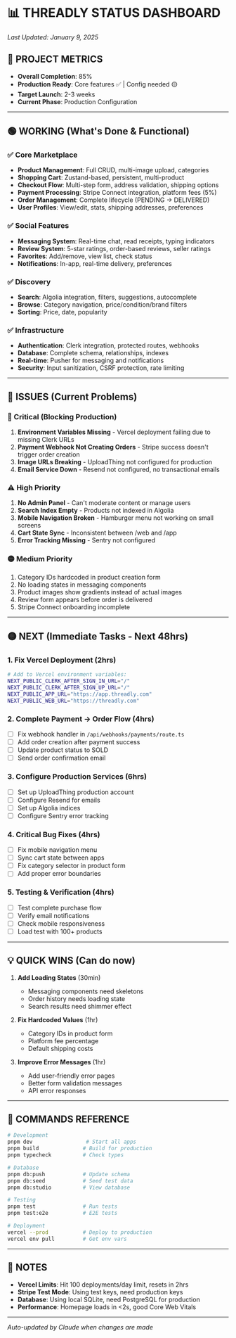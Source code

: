 # 📊 THREADLY STATUS DASHBOARD

*Last Updated: January 9, 2025*

## 🎯 PROJECT METRICS
- **Overall Completion**: 85%
- **Production Ready**: Core features ✅ | Config needed 🟡
- **Target Launch**: 2-3 weeks
- **Current Phase**: Production Configuration

---

## 🟢 WORKING (What's Done & Functional)

### ✅ Core Marketplace
- **Product Management**: Full CRUD, multi-image upload, categories
- **Shopping Cart**: Zustand-based, persistent, multi-product
- **Checkout Flow**: Multi-step form, address validation, shipping options
- **Payment Processing**: Stripe Connect integration, platform fees (5%)
- **Order Management**: Complete lifecycle (PENDING → DELIVERED)
- **User Profiles**: View/edit, stats, shipping addresses, preferences

### ✅ Social Features  
- **Messaging System**: Real-time chat, read receipts, typing indicators
- **Review System**: 5-star ratings, order-based reviews, seller ratings
- **Favorites**: Add/remove, view list, check status
- **Notifications**: In-app, real-time delivery, preferences

### ✅ Discovery
- **Search**: Algolia integration, filters, suggestions, autocomplete
- **Browse**: Category navigation, price/condition/brand filters
- **Sorting**: Price, date, popularity

### ✅ Infrastructure
- **Authentication**: Clerk integration, protected routes, webhooks
- **Database**: Complete schema, relationships, indexes
- **Real-time**: Pusher for messaging and notifications
- **Security**: Input sanitization, CSRF protection, rate limiting

---

## 🔴 ISSUES (Current Problems)

### 🚨 Critical (Blocking Production)
1. **Environment Variables Missing** - Vercel deployment failing due to missing Clerk URLs
2. **Payment Webhook Not Creating Orders** - Stripe success doesn't trigger order creation
3. **Image URLs Breaking** - UploadThing not configured for production
4. **Email Service Down** - Resend not configured, no transactional emails

### ⚠️ High Priority
1. **No Admin Panel** - Can't moderate content or manage users
2. **Search Index Empty** - Products not indexed in Algolia
3. **Mobile Navigation Broken** - Hamburger menu not working on small screens
4. **Cart State Sync** - Inconsistent between /web and /app
5. **Error Tracking Missing** - Sentry not configured

### 🟡 Medium Priority
1. Category IDs hardcoded in product creation form
2. No loading states in messaging components
3. Product images show gradients instead of actual images
4. Review form appears before order is delivered
5. Stripe Connect onboarding incomplete

---

## 🟡 NEXT (Immediate Tasks - Next 48hrs)

### 1. Fix Vercel Deployment (2hrs)
```bash
# Add to Vercel environment variables:
NEXT_PUBLIC_CLERK_AFTER_SIGN_IN_URL="/"
NEXT_PUBLIC_CLERK_AFTER_SIGN_UP_URL="/"
NEXT_PUBLIC_APP_URL="https://app.threadly.com"
NEXT_PUBLIC_WEB_URL="https://threadly.com"
```

### 2. Complete Payment → Order Flow (4hrs)
- [ ] Fix webhook handler in `/api/webhooks/payments/route.ts`
- [ ] Add order creation after payment success
- [ ] Update product status to SOLD
- [ ] Send order confirmation email

### 3. Configure Production Services (6hrs)
- [ ] Set up UploadThing production account
- [ ] Configure Resend for emails
- [ ] Set up Algolia indices
- [ ] Configure Sentry error tracking

### 4. Critical Bug Fixes (4hrs)
- [ ] Fix mobile navigation menu
- [ ] Sync cart state between apps
- [ ] Fix category selector in product form
- [ ] Add proper error boundaries

### 5. Testing & Verification (4hrs)
- [ ] Test complete purchase flow
- [ ] Verify email notifications
- [ ] Check mobile responsiveness
- [ ] Load test with 100+ products

---

## 💡 QUICK WINS (Can do now)

1. **Add Loading States** (30min)
   - Messaging components need skeletons
   - Order history needs loading state
   - Search results need shimmer effect

2. **Fix Hardcoded Values** (1hr)
   - Category IDs in product form
   - Platform fee percentage
   - Default shipping costs

3. **Improve Error Messages** (1hr)
   - Add user-friendly error pages
   - Better form validation messages
   - API error responses

---

## 🔧 COMMANDS REFERENCE

```bash
# Development
pnpm dev                 # Start all apps
pnpm build              # Build for production
pnpm typecheck          # Check types

# Database
pnpm db:push            # Update schema
pnpm db:seed            # Seed test data
pnpm db:studio          # View database

# Testing
pnpm test               # Run tests
pnpm test:e2e           # E2E tests

# Deployment
vercel --prod           # Deploy to production
vercel env pull         # Get env vars
```

---

## 📝 NOTES

- **Vercel Limits**: Hit 100 deployments/day limit, resets in 2hrs
- **Stripe Test Mode**: Using test keys, need production keys
- **Database**: Using local SQLite, need PostgreSQL for production
- **Performance**: Homepage loads in <2s, good Core Web Vitals

---

*Auto-updated by Claude when changes are made*